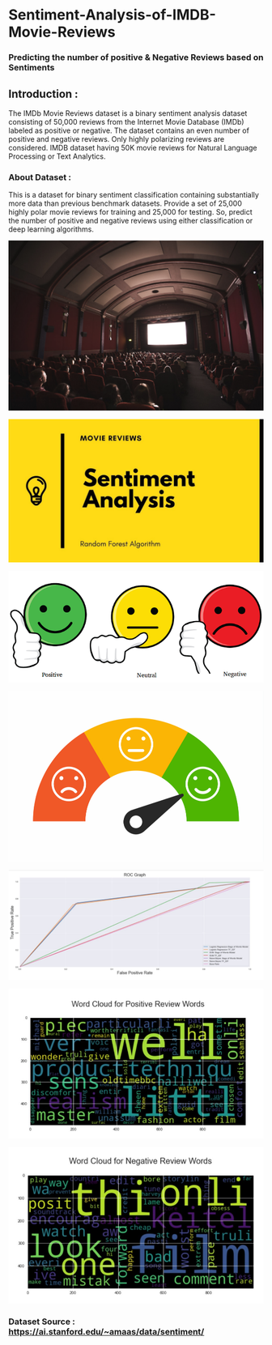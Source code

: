 # Sentiment-Analysis-of-IMDB-Movie-Reviews
### Predicting the number of positive &amp; Negative Reviews based on Sentiments 

## Introduction :
The IMDb Movie Reviews dataset is a binary sentiment analysis dataset consisting of 50,000 reviews from the Internet Movie Database (IMDb) labeled as positive or negative. 
The dataset contains an even number of positive and negative reviews. Only highly polarizing reviews are considered.
IMDB dataset having 50K movie reviews for Natural Language Processing or Text Analytics.

### About Dataset :
This is a dataset for binary sentiment classification containing substantially more data than previous benchmark datasets. 
Provide a set of 25,000 highly polar movie reviews for training and 25,000 for testing. 
So, predict the number of positive and negative reviews using either classification or deep learning algorithms.



![](https://github.com/ShivankUdayawal/Sentiment-Analysis-of-IMDB-Movie-Reviews/blob/main/Images/1_ucPRAFWgrWMjz78IM6lKDw.png)

![](https://github.com/ShivankUdayawal/Sentiment-Analysis-of-IMDB-Movie-Reviews/blob/main/Images/1_DfVLAikBZ5y2ZfECxL5kxA.jpeg)

![](https://github.com/ShivankUdayawal/Sentiment-Analysis-of-IMDB-Movie-Reviews/blob/main/Images/1_FRd4BsrZ2VxKLbvVYJQC6w.png)

![](https://github.com/ShivankUdayawal/Sentiment-Analysis-of-IMDB-Movie-Reviews/blob/main/Images/shutterstock_1073953772.jpg)

![](https://github.com/ShivankUdayawal/Sentiment-Analysis-of-IMDB-Movie-Reviews/blob/main/Images/Screenshot%202021-06-15%20194543.jpg)

![](https://github.com/ShivankUdayawal/Sentiment-Analysis-of-IMDB-Movie-Reviews/blob/main/Images/Screenshot%202021-06-15%20194604.jpg)

![](https://github.com/ShivankUdayawal/Sentiment-Analysis-of-IMDB-Movie-Reviews/blob/main/Images/Screenshot%202021-06-15%20194618.jpg)

### Dataset Source : https://ai.stanford.edu/~amaas/data/sentiment/
